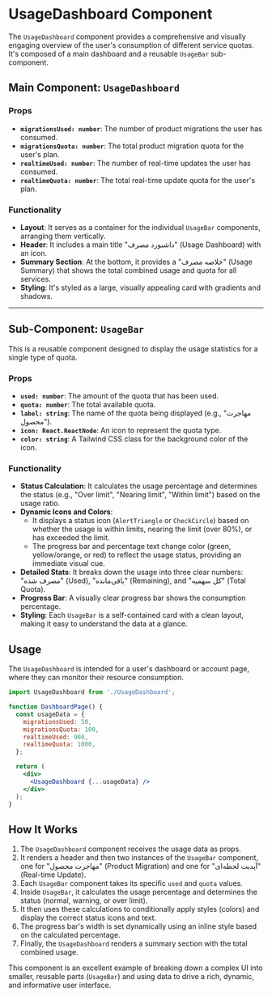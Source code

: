 # UsageDashboard Component

The `UsageDashboard` component provides a comprehensive and visually engaging overview of the user's consumption of different service quotas. It's composed of a main dashboard and a reusable `UsageBar` sub-component.

## Main Component: `UsageDashboard`

### Props
- **`migrationsUsed: number`**: The number of product migrations the user has consumed.
- **`migrationsQuota: number`**: The total product migration quota for the user's plan.
- **`realtimeUsed: number`**: The number of real-time updates the user has consumed.
- **`realtimeQuota: number`**: The total real-time update quota for the user's plan.

### Functionality
- **Layout**: It serves as a container for the individual `UsageBar` components, arranging them vertically.
- **Header**: It includes a main title "داشبورد مصرف" (Usage Dashboard) with an icon.
- **Summary Section**: At the bottom, it provides a "خلاصه مصرف" (Usage Summary) that shows the total combined usage and quota for all services.
- **Styling**: It's styled as a large, visually appealing card with gradients and shadows.

---

## Sub-Component: `UsageBar`

This is a reusable component designed to display the usage statistics for a single type of quota.

### Props
- **`used: number`**: The amount of the quota that has been used.
- **`quota: number`**: The total available quota.
- **`label: string`**: The name of the quota being displayed (e.g., "مهاجرت محصول").
- **`icon: React.ReactNode`**: An icon to represent the quota type.
- **`color: string`**: A Tailwind CSS class for the background color of the icon.

### Functionality
- **Status Calculation**: It calculates the usage percentage and determines the status (e.g., "Over limit", "Nearing limit", "Within limit") based on the usage ratio.
- **Dynamic Icons and Colors**:
  - It displays a status icon (`AlertTriangle` or `CheckCircle`) based on whether the usage is within limits, nearing the limit (over 80%), or has exceeded the limit.
  - The progress bar and percentage text change color (green, yellow/orange, or red) to reflect the usage status, providing an immediate visual cue.
- **Detailed Stats**: It breaks down the usage into three clear numbers: "مصرف شده" (Used), "باقی‌مانده" (Remaining), and "کل سهمیه" (Total Quota).
- **Progress Bar**: A visually clear progress bar shows the consumption percentage.
- **Styling**: Each `UsageBar` is a self-contained card with a clean layout, making it easy to understand the data at a glance.

## Usage

The `UsageDashboard` is intended for a user's dashboard or account page, where they can monitor their resource consumption.

```jsx
import UsageDashboard from './UsageDashboard';

function DashboardPage() {
  const usageData = {
    migrationsUsed: 50,
    migrationsQuota: 100,
    realtimeUsed: 900,
    realtimeQuota: 1000,
  };

  return (
    <div>
      <UsageDashboard {...usageData} />
    </div>
  );
}
```

## How It Works

1. The `UsageDashboard` component receives the usage data as props.
2. It renders a header and then two instances of the `UsageBar` component, one for "مهاجرت محصول" (Product Migration) and one for "آپدیت لحظه‌ای" (Real-time Update).
3. Each `UsageBar` component takes its specific `used` and `quota` values.
4. Inside `UsageBar`, it calculates the usage percentage and determines the status (normal, warning, or over limit).
5. It then uses these calculations to conditionally apply styles (colors) and display the correct status icons and text.
6. The progress bar's width is set dynamically using an inline style based on the calculated percentage.
7. Finally, the `UsageDashboard` renders a summary section with the total combined usage.

This component is an excellent example of breaking down a complex UI into smaller, reusable parts (`UsageBar`) and using data to drive a rich, dynamic, and informative user interface.
